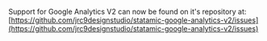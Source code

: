 Support for Google Analytics V2 can now be found on it's repository at: [https://github.com/jrc9designstudio/statamic-google-analytics-v2/issues](https://github.com/jrc9designstudio/statamic-google-analytics-v2/issues)
